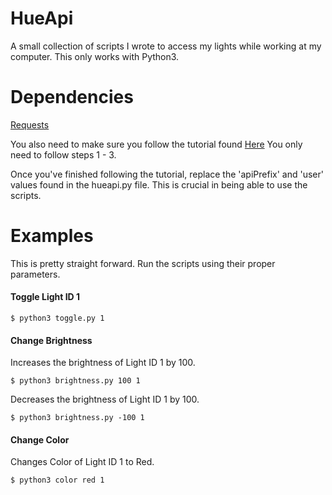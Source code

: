 # HueApi
A small collection of scripts I wrote to access my lights while working at my computer. This only works with Python3.

# Dependencies
[Requests](http://docs.python-requests.org/en/master/)

You also need to make sure you follow the tutorial found [Here](https://developers.meethue.com/documentation/getting-started)
You only need to follow steps 1 - 3. 

Once you've finished following the tutorial, replace the 'apiPrefix' and 'user' values found in the hueapi.py file. This is crucial in being able to use the scripts.

# Examples
This is pretty straight forward. Run the scripts using their proper parameters.

#### Toggle Light ID 1

```$ python3 toggle.py 1```

#### Change Brightness
Increases the brightness of Light ID 1 by 100.

```$ python3 brightness.py 100 1```

Decreases the brightness of Light ID 1 by 100.

```$ python3 brightness.py -100 1```

#### Change Color
Changes Color of Light ID 1 to Red. 

```$ python3 color red 1```

